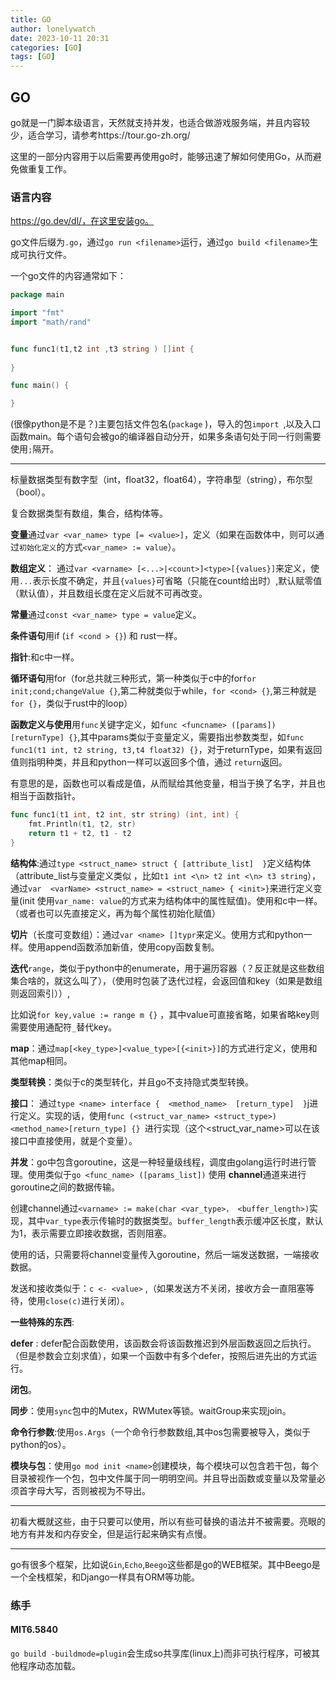 ```yaml
---
title: GO
author: lonelywatch
date: 2023-10-11 20:31
categories: [GO]
tags: [GO]
---
```


## GO

go就是一门脚本级语言，天然就支持并发，也适合做游戏服务端，并且内容较少，适合学习，请参考https://tour.go-zh.org/

这里的一部分内容用于以后需要再使用go时，能够迅速了解如何使用Go，从而避免做重复工作。

### 语言内容

https://go.dev/dl/，在这里安装go。

go文件后缀为`.go`，通过`go run <filename>`运行，通过`go build <filename>`生成可执行文件。

一个go文件的内容通常如下：

```go
package main

import "fmt"
import "math/rand"


func func1(t1,t2 int ,t3 string ) []int {
    
}

func main() {

}

```

(很像python是不是？)主要包括文件包名(`package` )，导入的包`import `,以及入口函数main。每个语句会被go的编译器自动分开，如果多条语句处于同一行则需要使用`;`隔开。

---

标量数据类型有数字型（int，float32，float64），字符串型（string），布尔型（bool）。

复合数据类型有数组，集合，结构体等。

**变量**通过`var <var_name> type [= <value>]`，定义（如果在函数体中，则可以通过`初始化定义`的方式`<var_name> := value`）。

**数组定义**： 通过`var <varname> [<...>|<count>]<type>[{values}]`来定义，使用`...`表示长度不确定，并且`{values}`可省略（只能在count给出时）,默认赋零值（默认值），并且数组长度在定义后就不可再改变。

**常量**通过`const <var_name> type = value`定义。

**条件语句**用if   (`if <cond > {}`) 和 rust一样。

**指针**:和c中一样。

**循环语句**用for（for总共就三种形式，第一种类似于c中的for`for init;cond;changeValue {}`,第二种就类似于while，`for <cond> {}`,第三种就是`for {}`，类似于rust中的loop）

**函数定义与使用**用`func`关键字定义，如`func <funcname> ([params]) [returnType] {}`,其中params类似于变量定义，需要指出参数类型，如`func func1(t1 int, t2 string, t3,t4 float32) {}`，对于returnType，如果有返回值则指明种类，并且和python一样可以返回多个值，通过 `return`返回。

有意思的是，函数也可以看成是值，从而赋给其他变量，相当于换了名字，并且也相当于函数指针。

```go
func func1(t1 int, t2 int, str string) (int, int) {
	fmt.Println(t1, t2, str)
	return t1 + t2, t1 - t2
}
```

**结构体**:通过`type <struct_name> struct { [attribute_list]  }`定义结构体（attribute_list与变量定义类似 ，比如`t1 int <\n> t2 int <\n> t3 string`），通过`var  <varName> <struct_name> = <struct_name> { <init>}`来进行定义变量(init 使用`var_name: value`的方式来为结构体中的属性赋值)。使用和c中一样。（或者也可以先直接定义，再为每个属性初始化赋值）

**切片**（长度可变数组）：通过`var <name> []typr`来定义。使用方式和python一样。使用append函数添加新值，使用copy函数复制。

**迭代**`range`，类似于python中的enumerate，用于遍历容器（？反正就是这些数组集合啥的，就这么叫了），（使用时包装了迭代过程，会返回值和key（如果是数组则返回索引））,

比如说`for key,value := range m {}` ，其中value可直接省略，如果省略key则需要使用通配符`_`替代key。

**map**：通过`map[<key_type>]<value_type>[{<init>}]`的方式进行定义，使用和其他map相同。

**类型转换**：类似于c的类型转化，并且go不支持隐式类型转换。

**接口**： 通过`type <name> interface {  <method_name>  [return_type]  }`j进行定义。实现的话，使用`func (<struct_var_name> <struct_type>) <method_name>[return_type] {} `进行实现（这个<struct_var_name>可以在该接口中直接使用，就是个变量）。

**并发**：go中包含goroutine，这是一种轻量级线程，调度由golang运行时进行管理。使用类似于`go <func_name> ([params_list])` 使用 **channel**通道来进行goroutine之间的数据传输。

创建channel通过`<varname> := make(char <var_type>， <buffer_length>)`实现，其中`var_type`表示传输时的数据类型。`buffer_length`表示缓冲区长度，默认为1，表示需要立即接收数据，否则阻塞。

使用的话，只需要将channel变量传入goroutine，然后一端发送数据，一端接收数据。

发送和接收类似于：`c <- <value>` ,（如果发送方不关闭，接收方会一直阻塞等待，使用`close(c)`进行关闭）。

**一些特殊的东西**:

**defer** : defer配合函数使用，该函数会将该函数推迟到外层函数返回之后执行。（但是参数会立刻求值），如果一个函数中有多个defer，按照后进先出的方式运行。

**闭包**。

**同步**：使用`sync`包中的Mutex，RWMutex等锁。waitGroup来实现join。

**命令行参数**:使用`os.Args`（一个命令行参数数组,其中os包需要被导入，类似于python的os）。

**模块与包**：使用`go mod init <name>`创建模块，每个模块可以包含若干包，每个目录被视作一个包，包中文件属于同一明明空间。并且导出函数或变量以及常量必须首字母大写，否则被视为不导出。

---

初看大概就这些，由于只要可以使用，所以有些可替换的语法并不被需要。亮眼的地方有并发和内存安全，但是运行起来确实有点慢。

---

go有很多个框架，比如说`Gin`,`Echo`,`Beego`这些都是go的WEB框架。其中Beego是一个全栈框架，和Django一样具有ORM等功能。

### 练手

#### MIT6.5840

`go build -buildmode=plugin`会生成so共享库(linux上)而非可执行程序，可被其他程序动态加载。





